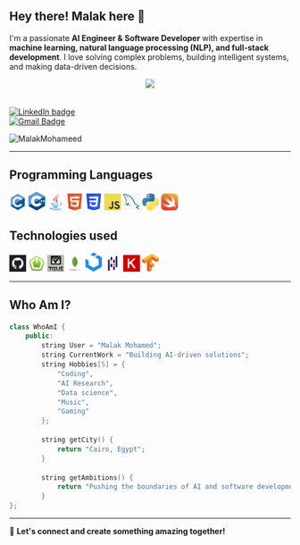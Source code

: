 ## **Hey there! Malak here** 👋  
I'm a passionate **AI Engineer & Software Developer** with expertise in **machine learning, natural language processing (NLP), and full-stack development**. I love solving complex problems, building intelligent systems, and making data-driven decisions.

<div style="text-align:center">
<img src="https://readme-typing-svg.herokuapp.com?font=&color=1E90FF&size=25&center=true&vCenter=true&width=600&height=60&lines=AI+Engineer;Machine+Learning+Specialist;Software+Developer" />
</div>

<br/>

[![LinkedIn badge](https://img.shields.io/badge/-MalakMohameed-blue?style=flat-square&logo=Linkedin&logoColor=white&link=https://www.linkedin.com/in/MalakMohameed)](https://www.linkedin.com/in/MalakMohameed)  
[![Gmail Badge](https://img.shields.io/badge/-malakmohamedabdelrazeq04@gmail.com-c14438?style=flat-square&logo=Gmail&logoColor=white&link=mailto:malakmohamedabdelrazeq04@gmail.com)](mailto:malakmohamedabdelrazeq04@gmail.com)

<p align="left"> <img src="https://komarev.com/ghpvc/?username=MalakMohameed" alt="MalakMohameed" /> </p>

---

## Programming Languages
<img src = 'https://github.com/MalakMohameed/MalakMohameed/blob/main/Images/c_original_logo.png' width = '30'/>
<img src = 'https://github.com/MalakMohameed/MalakMohameed/blob/main/Images/C%2B%2BLogonobg.png' width = '30'/>
<img src = 'https://github.com/MalakMohameed/MalakMohameed/blob/main/Images/java.svg' width = '30'/>
<img src = 'https://github.com/MalakMohameed/MalakMohameed/blob/main/Images/HTML5_Badge.png' width = '30'/>
<img src = 'https://github.com/MalakMohameed/MalakMohameed/blob/main/Images/CSS3_logo.png' width = '30'/>
<img src = 'https://github.com/MalakMohameed/MalakMohameed/blob/main/Images/JavaScript-logo.png' width = '30'/>
<img src = 'https://github.com/MalakMohameed/MalakMohameed/blob/main/Images/SQL.png' width = '30'/>
<img src = 'https://github.com/MalakMohameed/MalakMohameed/blob/main/Images/python.png' width = '30'/>
<img src = 'https://github.com/MalakMohameed/MalakMohameed/blob/main/Images/swift-programming-language-icon.png' width = '30'/>

## Technologies used

<img src = 'https://github.com/MalakMohameed/MalakMohameed/blob/main/Images/github.png' title='Github' width = '30'/>
<img src = 'https://github.com/MalakMohameed/MalakMohameed/blob/main/Images/SFML.png' title='SFML' width = '30'/> 
<img src = 'https://github.com/MalakMohameed/MalakMohameed/blob/main/Images/TGUI.png' title='TGUI' width = '30'/>
<img src = 'https://github.com/MalakMohameed/MalakMohameed/blob/main/Images/mongodb-icon-2.svg' title='MongoDB' width = '30'/>
<img src = 'https://github.com/MalakMohameed/MalakMohameed/blob/main/Images/UiKit.png' width = '30'/>
<img src = 'https://github.com/MalakMohameed/MalakMohameed/blob/main/Images/Pandas.png' width = '30'/>
<img src = 'https://github.com/MalakMohameed/MalakMohameed/blob/main/Images/Keras.png' width = '30'/>
<img src = 'https://github.com/MalakMohameed/MalakMohameed/blob/main/Images/tenserflow.png' width = '30'/>


---

## **Who Am I?**
```cpp
class WhoAmI {
    public:
        string User = "Malak Mohamed";
        string CurrentWork = "Building AI-driven solutions";
        string Hobbies[5] = {
            "Coding",
            "AI Research",
            "Data science",
            "Music",
            "Gaming"
        };

        string getCity() {
            return "Cairo, Egypt";
        }

        string getAmbitions() {
            return "Pushing the boundaries of AI and software development!";
        }
};
```

---

🚀 **Let's connect and create something amazing together!**
